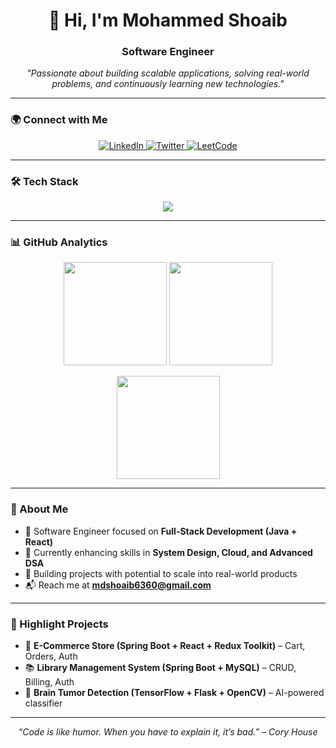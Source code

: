 <h1 align="center">👋 Hi, I'm Mohammed Shoaib</h1>
<h3 align="center">Software Engineer</h3>

<p align="center">
  <em>"Passionate about building scalable applications, solving real-world problems, and continuously learning new technologies."</em>
</p>

---

### 🌍 Connect with Me  
<p align="center">
  <a href="https://linkedin.com/in/mohammed-shoaib-396ba5265" target="_blank">
    <img src="https://img.shields.io/badge/LinkedIn-0A66C2?style=flat&logo=linkedin&logoColor=white" alt="LinkedIn"/>
  </a>
  <a href="https://twitter.com/mohd_shoaib10" target="_blank">
    <img src="https://img.shields.io/badge/Twitter-1DA1F2?style=flat&logo=twitter&logoColor=white" alt="Twitter"/>
  </a>
  <a href="https://leetcode.com/mdshoaib6360" target="_blank">
    <img src="https://img.shields.io/badge/LeetCode-FFA116?style=flat&logo=leetcode&logoColor=black" alt="LeetCode"/>
  </a>
</p>

---

### 🛠 Tech Stack
<p align="center">
  <img src="https://skillicons.dev/icons?i=java,spring,js,ts,react,redux,mysql,mongodb,redis,tailwind,firebase" />
</p>

---

### 📊 GitHub Analytics  
<p align="center">
  <img src="https://github-readme-stats.vercel.app/api?username=mdshoaib9900&show_icons=true&theme=github_dark&hide_border=true" height="165" />
  <img src="https://github-readme-stats.vercel.app/api/top-langs/?username=mdshoaib9900&layout=compact&theme=github_dark&hide_border=true" height="165" />
</p>

<p align="center">
  <img src="https://github-readme-streak-stats.herokuapp.com?user=mdshoaib9900&theme=github-dark-blue&hide_border=true" height="165" />
</p>

---

### 🚀 About Me
- 💼 Software Engineer focused on **Full-Stack Development (Java + React)**  
- 🌱 Currently enhancing skills in **System Design, Cloud, and Advanced DSA**  
- 🔭 Building projects with potential to scale into real-world products  
- 📬 Reach me at **mdshoaib6360@gmail.com**

---

### 📌 Highlight Projects
- 🛒 **E-Commerce Store (Spring Boot + React + Redux Toolkit)** – Cart, Orders, Auth  
- 📚 **Library Management System (Spring Boot + MySQL)** – CRUD, Billing, Auth  
- 🧠 **Brain Tumor Detection (TensorFlow + Flask + OpenCV)** – AI-powered classifier  

---

<p align="center">
  <em>“Code is like humor. When you have to explain it, it’s bad.” – Cory House</em>
</p>
